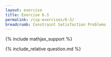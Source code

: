 ```yaml
---
layout: exercise
title: Exercise 6.3
permalink: /csp-exercises/6-3/
breadcrumb: Constraint Satisfaction Problems
---
```


{% include mathjax_support %}

<div><i class="arrow-up" data-chapter="csp-exercises" data-exercise="ex_3" data-rating="0"></i></div>
{% include_relative question.md %}
